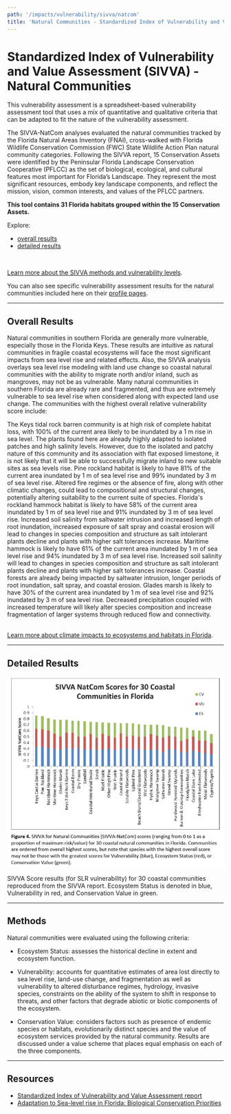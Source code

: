 ```yaml
---
path: '/impacts/vulnerability/sivva/natcom'
title: 'Natural Communities - Standardized Index of Vulnerability and Value Assessment'
---
```


# Standardized Index of Vulnerability and Value Assessment (SIVVA) - Natural Communities

This vulnerability assessment is a spreadsheet-based vulnerability assessment tool that uses a mix of quantitative and qualitative criteria that can be adapted to fit the nature of the vulnerability assessment.

The SIVVA-NatCom analyses evaluated the natural communities tracked by the Florida Natural Areas Inventory (FNAI), cross-walked with Florida Wildlife Conservation Commission (FWC) State Wildlife Action Plan natural community categories. Following the SIVVA report, 15 Conservation Assets were identified by the Peninsular Florida Landscape Conservation Cooperative (PFLCC) as the set of biological, ecological, and cultural features most important for Florida’s Landscape. They represent the most significant resources, embody key landscape components, and reflect the mission, vision, common interests, and values of the PFLCC partners.

**This tool contains 31 Florida habitats grouped within the 15 Conservation Assets.**

Explore:

- [overall results](#Overall)
- [detailed results](#Detailed)

<br />

[Learn more about the SIVVA methods and vulnerability levels](#Methods).

You can also see specific vulnerability assessment results for the natural communities included here on their [profile pages](/habitats).

<hr id="Overall"></hr>

## Overall Results

Natural communities in southern Florida are generally more vulnerable, especially those in the Florida Keys. These results are intuitive as natural communities in fragile coastal ecosystems will face the most significant impacts from sea level rise and related effects. Also, the SIVVA analysis overlays sea level rise modeling with land use change so coastal natural communities with the ability to migrate north and/or inland, such as mangroves, may not be as vulnerable. Many natural communities in southern Florida are already rare and fragmented, and thus are extremely vulnerable to sea level rise when considered along with expected land use change. The communities with the highest overall relative vulnerability score include:

<profile-snippet id="52111">
The Keys tidal rock barren community is at high risk of complete habitat loss, with 100% of the current area likely to be inundated by a 1 m rise in sea level. The plants found here are already highly adapted to isolated patches and high salinity levels. However, due to the isolated and patchy nature of this community and its association with flat exposed limestone, it is not likely that it will be able to successfully migrate inland to new suitable sites as sea levels rise.
</profile-snippet>

<profile-snippet id="1320">
Pine rockland habitat is likely to have 81% of the current area inundated by 1 m of sea level rise and 99% inundated by 3 m of sea level rise. Altered fire regimes or the absence of fire, along with other climatic changes, could lead to compositional and structural changes, potentially altering suitability to the current suite of species.
</profile-snippet>

<profile-snippet id="1130">
Florida's rockland hammock habitat is likely to have 58% of the current area inundated by 1 m of sea level rise and 91% inundated by 3 m of sea level rise. Increased soil salinity from saltwater intrusion and increased length of root inundation, increased exposure of salt spray and coastal erosion will lead to changes in species composition and structure as salt intolerant plants decline and plants with higher salt tolerances increase. 
</profile-snippet>

<profile-snippet id="1650">
Maritime hammock is likely to have 61% of the current area inundated by 1 m of sea level rise and 94% inundated by 3 m of sea level rise. Increased soil salinity will lead to changes in species composition and structure as salt intolerant plants decline and plants with higher salt tolerances increase. Coastal forests are already being impacted by saltwater intrusion, longer periods of root inundation, salt spray, and coastal erosion. 
</profile-snippet>

<profile-snippet id="2125">
Glades marsh is likely to have 30% of the current area inundated by 1 m of sea level rise and 92% inundated by 3 m of sea level rise. Decreased precipitation coupled with increased temperature will likely alter species composition and increase fragmentation of larger systems through reduced flow and connectivity. 
</profile-snippet>

<br/>
<br/>

[Learn more about climate impacts to ecosystems and habitats in Florida](/habitats).

<hr id="Detailed"></hr>

## Detailed Results

![SIVVA Natural Communities](sivva-natcom.png)

<figcaption>SIVVA Score results (for SLR vulnerability) for 30 coastal communities reproduced from the SIVVA report. Ecosystem Status is denoted in blue, Vulnerability in red, and Conservation Value in green.</figcaption>

<hr id="Methods"></hr>

## Methods

Natural communities were evaluated using the following criteria:

- Ecosystem Status: assesses the historical decline in extent and ecosystem function.

- Vulnerability: accounts for quantitative estimates of area lost directly to sea level rise, land-use change, and fragmentation as well as vulnerability to altered disturbance regimes, hydrology, invasive species, constraints on the ability of the system to shift in response to threats, and other factors that degrade abiotic or biotic components of the ecosystem.

- Conservation Value: considers factors such as presence of endemic species or habitats, evolutionarily distinct species and the value of ecosystem services provided by the natural community. Results are discussed under a value scheme that places equal emphasis on each of the three components.

---

## Resources

- [Standardized Index of Vulnerability and Value Assessment report](/impacts/resources#REECE)
- [Adaptation to Sea-level rise in Florida: Biological Conservation Priorities](/impacts/resources#NOSS)
